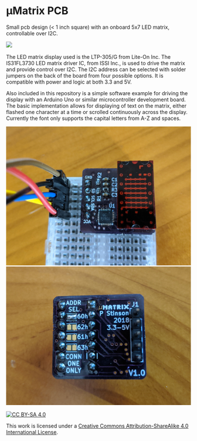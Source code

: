 # µMatrix PCB
Small pcb design (< 1 inch square) with an onboard 5x7 LED matrix, controllable over I2C.

![](Images/uMatrix.gif)

The LED matrix display used is the LTP-305/G from Lite-On Inc. The IS31FL3730 LED matrix driver IC, from ISSI Inc., is used to drive the matrix and provide control over I2C. The I2C address can be selected with solder jumpers on the back of the board from four possible options. It is compatible with power and logic at both 3.3 and 5V.

Also included in this repository is a simple software example for driving the display with an Arduino Uno or similar microcontroller development board. The basic implementation allows for displaying of text on the matrix, either flashed one character at a time or scrolled continuously across the display. Currently the font only supports the capital letters from A-Z and spaces.

![](Images/uMatrix_top.jpg)
![](Images/uMatrix_bottom.jpg)

[![CC BY-SA 4.0][cc-by-sa-image]][cc-by-sa]

[cc-by-sa]: http://creativecommons.org/licenses/by-sa/4.0/
[cc-by-sa-image]: https://licensebuttons.net/l/by-sa/4.0/88x31.png
[cc-by-sa-shield]: https://img.shields.io/badge/License-CC%20BY--SA%204.0-lightgrey.svg

This work is licensed under a [Creative Commons Attribution-ShareAlike 4.0 International License][cc-by-sa].
